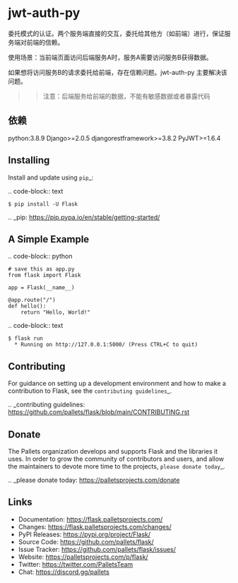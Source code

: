 jwt-auth-py
=====

委托模式的认证。两个服务端直接的交互，委托给其他方（如前端）进行，保证服务端对前端的信赖。

使用场景：当前端页面访问后端服务A时，服务A需要访问服务B获得数据。

如果想将访问服务B的请求委托给前端，存在信赖问题。jwt-auth-py 主要解决该问题。

>> 注意：后端服务给前端的数据，不能有敏感数据或者暴露代码

依赖
----------

python:3.8.9
Django>=2.0.5
djangorestframework>=3.8.2
PyJWT>=1.6.4
      

Installing
----------

Install and update using `pip`_:

.. code-block:: text

    $ pip install -U Flask

.. _pip: https://pip.pypa.io/en/stable/getting-started/


A Simple Example
----------------

.. code-block:: python

    # save this as app.py
    from flask import Flask

    app = Flask(__name__)

    @app.route("/")
    def hello():
        return "Hello, World!"

.. code-block:: text

    $ flask run
      * Running on http://127.0.0.1:5000/ (Press CTRL+C to quit)


Contributing
------------

For guidance on setting up a development environment and how to make a
contribution to Flask, see the `contributing guidelines`_.

.. _contributing guidelines: https://github.com/pallets/flask/blob/main/CONTRIBUTING.rst


Donate
------

The Pallets organization develops and supports Flask and the libraries
it uses. In order to grow the community of contributors and users, and
allow the maintainers to devote more time to the projects, `please
donate today`_.

.. _please donate today: https://palletsprojects.com/donate


Links
-----

-   Documentation: https://flask.palletsprojects.com/
-   Changes: https://flask.palletsprojects.com/changes/
-   PyPI Releases: https://pypi.org/project/Flask/
-   Source Code: https://github.com/pallets/flask/
-   Issue Tracker: https://github.com/pallets/flask/issues/
-   Website: https://palletsprojects.com/p/flask/
-   Twitter: https://twitter.com/PalletsTeam
-   Chat: https://discord.gg/pallets
